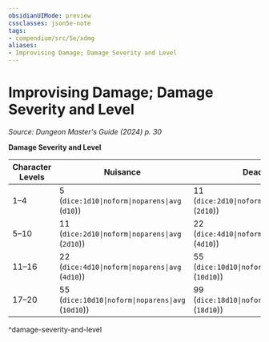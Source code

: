 ```yaml
---
obsidianUIMode: preview
cssclasses: json5e-note
tags:
- compendium/src/5e/xdmg
aliases:
- Improvising Damage; Damage Severity and Level
---
```

# Improvising Damage; Damage Severity and Level
*Source: Dungeon Master's Guide (2024) p. 30* 

**Damage Severity and Level**

| Character Levels | Nuisance | Deadly |
|------------------|----------|--------|
| 1–4 | 5 (`dice:1d10\|noform\|noparens\|avg` (`d10`)) | 11 (`dice:2d10\|noform\|noparens\|avg` (`2d10`)) |
| 5–10 | 11 (`dice:2d10\|noform\|noparens\|avg` (`2d10`)) | 22 (`dice:4d10\|noform\|noparens\|avg` (`4d10`)) |
| 11–16 | 22 (`dice:4d10\|noform\|noparens\|avg` (`4d10`)) | 55 (`dice:10d10\|noform\|noparens\|avg` (`10d10`)) |
| 17–20 | 55 (`dice:10d10\|noform\|noparens\|avg` (`10d10`)) | 99 (`dice:18d10\|noform\|noparens\|avg` (`18d10`)) |
^damage-severity-and-level